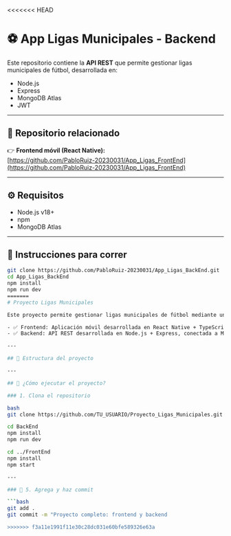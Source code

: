 <<<<<<< HEAD
# ⚽ App Ligas Municipales - Backend

Este repositorio contiene la **API REST** que permite gestionar ligas municipales de fútbol, desarrollada en:

- Node.js
- Express
- MongoDB Atlas
- JWT

---

## 🔗 Repositorio relacionado

👉 **Frontend móvil (React Native):**  
[https://github.com/PabloRuiz-20230031/App_Ligas_FrontEnd](https://github.com/PabloRuiz-20230031/App_Ligas_FrontEnd)

---

## ⚙️ Requisitos

- Node.js v18+
- npm
- MongoDB Atlas

---

## 🚀 Instrucciones para correr

```bash
git clone https://github.com/PabloRuiz-20230031/App_Ligas_BackEnd.git
cd App_Ligas_BackEnd
npm install
npm run dev
=======
# Proyecto Ligas Municipales

Este proyecto permite gestionar ligas municipales de fútbol mediante una aplicación compuesta por:

- ✅ Frontend: Aplicación móvil desarrollada en React Native + TypeScript
- ✅ Backend: API REST desarrollada en Node.js + Express, conectada a MongoDB

---

## 📁 Estructura del proyecto

---

## 🚀 ¿Cómo ejecutar el proyecto?

### 1. Clona el repositorio

bash
git clone https://github.com/TU_USUARIO/Proyecto_Ligas_Municipales.git

cd BackEnd
npm install
npm run dev

cd ../FrontEnd
npm install
npm start

---

### 💾 5. Agrega y haz commit

```bash
git add .
git commit -m "Proyecto completo: frontend y backend

>>>>>>> f3a11e1991f11e30c28dc031e60bfe589326e63a
